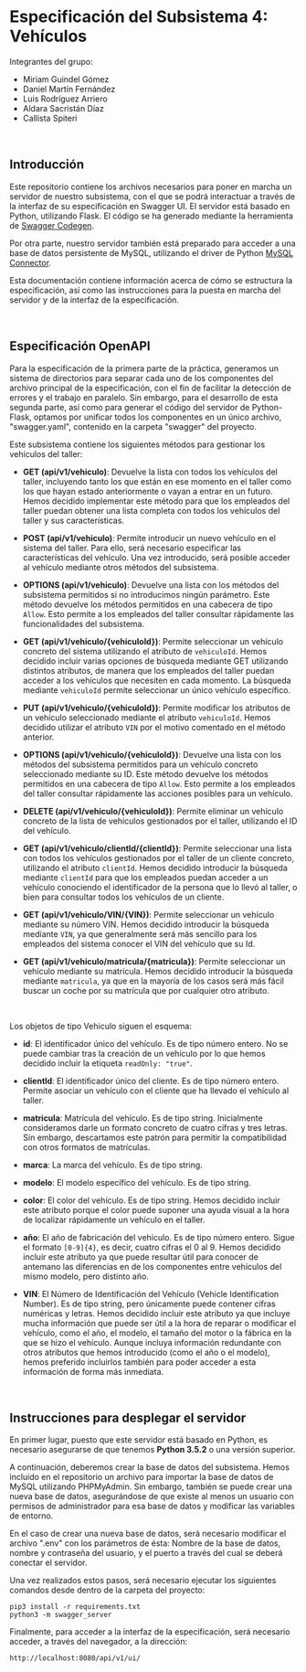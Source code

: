 # Especificación del Subsistema 4: Vehículos

Integrantes del grupo:
- Miriam Guindel Gómez
- Daniel Martín Fernández 
- Luis Rodríguez Arriero
- Aldara Sacristán Díaz
- Callista Spiteri

<br>

## Introducción
Este repositorio contiene los archivos necesarios para poner en marcha un servidor de nuestro subsistema, con el que se podrá interactuar a través de la interfaz de su especificación en Swagger UI. El servidor está basado en Python, utilizando Flask. El código se ha generado mediante la herramienta de [Swagger Codegen](https://github.com/swagger-api/swagger-codegen).

Por otra parte, nuestro servidor también está preparado para acceder a una base de datos persistente de MySQL, utilizando el driver de Python [MySQL Connector](https://dev.mysql.com/doc/connector-python/en/).

Esta documentación contiene información acerca de cómo se estructura la especificación, así como las instrucciones para la puesta en marcha del servidor y de la interfaz de la especificación.

<br>

## Especificación OpenAPI

Para la especificación de la primera parte de la práctica, generamos un sistema de directorios para separar cada uno de los componentes del archivo principal de la especificación, con el fin de facilitar la detección de errores y el trabajo en paralelo. Sin embargo, para el desarrollo de esta segunda parte, así como para generar el código del servidor de Python-Flask, optamos por unificar todos los componentes en un único archivo, "swagger.yaml", contenido en la carpeta "swagger" del proyecto.

Este subsistema contiene los siguientes métodos para gestionar los vehículos del taller:

- **GET (api/v1/vehiculo)**: Devuelve la lista con todos los vehículos del taller, incluyendo tanto los que están en ese momento en el taller como los que hayan estado anteriormente o vayan a entrar en un futuro. Hemos decidido implementar este método para que los empleados del taller puedan obtener una lista completa con todos los vehículos del taller y sus características.

- **POST (api/v1/vehiculo)**: Permite introducir un nuevo vehículo en el sistema del taller. Para ello, será necesario especificar las características del vehículo. Una vez introducido, será posible acceder al vehículo mediante otros métodos del subsistema.

- **OPTIONS (api/v1/vehiculo)**: Devuelve una lista con los métodos del subsistema permitidos si no introducimos ningún parámetro. Este método devuelve los métodos permitidos en una cabecera de tipo `Allow`. Esto permite a los empleados del taller consultar rápidamente las funcionalidades del subsistema.

- **GET (api/v1/vehiculo/{vehiculoId})**: Permite seleccionar un vehículo concreto del sistema utilizando el atributo de `vehiculoId`. Hemos decidido incluir varias opciones de búsqueda mediante GET utilizando distintos atributos, de manera que los empleados del taller puedan acceder a los vehículos que necesiten en cada momento. La búsqueda mediante `vehiculoId` permite seleccionar un único vehículo específico.

- **PUT (api/v1/vehiculo/{vehiculoId})**: Permite modificar los atributos de un vehículo seleccionado mediante el atributo `vehiculoId`. Hemos decidido utilizar el atributo `VIN` por el motivo comentado en el método anterior.

- **OPTIONS (api/v1/vehiculo/{vehiculoId})**: Devuelve una lista con los métodos del subsistema permitidos para un vehículo concreto seleccionado mediante su ID.  Este método devuelve los métodos permitidos en una cabecera de tipo `Allow`. Esto permite a los empleados del taller consultar rápidamente las acciones posibles para un vehículo.

- **DELETE (api/v1/vehiculo/{vehiculoId})**: Permite eliminar un vehículo concreto de la lista de vehículos gestionados por el taller, utilizando el ID del vehículo.

- **GET (api/v1/vehiculo/clientId/{clientId})**: Permite seleccionar una lista con todos los vehículos gestionados por el taller de un cliente concreto, utilizando el atributo `clientId`. Hemos decidido introducir la búsqueda mediante `clientId` para que los empleados puedan acceder a un vehículo conociendo el identificador de la persona que lo llevó al taller, o bien para consultar todos los vehículos de un cliente.

- **GET (api/v1/vehiculo/VIN/{VIN})**: Permite seleccionar un vehículo mediante su número VIN. Hemos decidido introducir la búsqueda mediante `VIN`, ya que generalmente será más sencillo para los empleados del sistema conocer el VIN del vehículo que su Id.

- **GET (api/v1/vehiculo/matricula/{matricula})**: Permite seleccionar un vehículo mediante su matrícula. Hemos decidido introducir la búsqueda mediante `matricula`, ya que en la mayoría de los casos será más fácil buscar un coche por su matrícula que por cualquier otro atributo.

<br>

Los objetos de tipo Vehiculo siguen el esquema:
- **id**: El identificador único del vehículo. Es de tipo número entero. No se puede cambiar tras la creación de un vehículo por lo que hemos decidido incluir la etiqueta `readOnly: "true"`.

- **clientId**: El identificador único del cliente. Es de tipo número entero. Permite asociar un vehículo con el cliente que ha llevado el vehículo al taller. 

- **matricula**: Matrícula del vehículo. Es de tipo string. Inicialmente consideramos darle un formato concreto de cuatro cifras y tres letras. Sin embargo, descartamos este patrón para permitir la compatibilidad con otros formatos de matrículas.

- **marca**: La marca del vehículo. Es de tipo string.
    
- **modelo**: El modelo específico del vehículo. Es de tipo string.

- **color**: El color del vehículo. Es de tipo string. Hemos decidido incluir este atributo porque el color puede suponer una ayuda visual a la hora de localizar rápidamente un vehículo en el taller.

- **año**: El año de fabricación del vehículo. Es de tipo número entero. Sigue el formato `[0-9]{4}`, es decir, cuatro cifras el 0 al 9. Hemos decidido incluir este atributo ya que puede resultar útil para conocer de antemano las diferencias en de los componentes entre vehículos del mismo modelo, pero distinto año.

- **VIN**: El Número de Identificación del Vehículo (Vehicle Identification Number). Es de tipo string, pero únicamente puede contener cifras numéricas y letras. Hemos decidido incluir este atributo ya que incluye mucha información que puede ser útil a la hora de reparar o modificar el vehículo, como el año, el modelo, el tamaño del motor o la fábrica en la que se hizo el vehículo. Aunque incluya información redundante con otros atributos que hemos introducido (como el año o el modelo), hemos preferido incluirlos también para poder acceder a esta información de forma más inmediata.

<br>

## Instrucciones para desplegar el servidor
En primer lugar, puesto que este servidor está basado en Python, es necesario asegurarse de que tenemos **Python 3.5.2** o una versión superior. 

A continuación, deberemos crear la base de datos del subsistema. Hemos incluido en el repositorio un archivo para importar la base de datos de MySQL utilizando PHPMyAdmin. Sin embargo, también se puede crear una nueva base de datos, asegurándose de que existe al menos un usuario con permisos de administrador para esa base de datos y modificar las variables de entorno.

En el caso de crear una nueva base de datos, será necesario modificar el archivo ".env" con los parámetros de ésta: Nombre de la base de datos, nombre y contraseña del usuario, y el puerto a través del cual se deberá conectar el servidor.

Una vez realizados estos pasos, será necesario ejecutar los siguientes comandos desde dentro de la carpeta del proyecto:

```
pip3 install -r requirements.txt
python3 -m swagger_server
```

Finalmente, para acceder a la interfaz de la especificación, será necesario acceder, a través del navegador, a la dirección:

```
http://localhost:8080/api/v1/ui/
```




